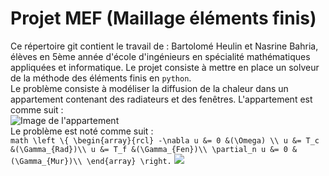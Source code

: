 # Projet MEF (Maillage éléments finis)
Ce répertoire git contient le travail de : Bartolomé Heulin et Nasrine Bahria, élèves en 5ème année d'école d'ingénieurs en spécialité mathématiques appliquées et informatique. Le projet consiste à mettre en place un solveur de la méthode des éléments finis en `python`.  
Le problème consiste à modéliser la diffusion de la chaleur dans un appartement contenant des radiateurs et des fenêtres.
L'appartement est comme suit :  
![Image de l'appartement](https://bthierry.pages.math.cnrs.fr/course-fem/_images/2020-2021-flat.svg)  
Le problème est noté comme suit :  
`math
\left \{
\begin{array}{rcl}
-\nabla u &= 0 &(\Omega) \\
u &= T_c &(\Gamma_{Rad})\\
u &= T_f &(\Gamma_{Fen})\\
\partial_n u &= 0 &(\Gamma_{Mur})\\
\end{array}
\right.`
<img src="https://render.githubusercontent.com/render/math?math=\left \{
\begin{array}{rcl}
-\nabla u &= 0 &(\Omega) \\
u &= T_c &(\Gamma_{Rad})\\
u &= T_f &(\Gamma_{Fen})\\
\partial_n u &= 0 &(\Gamma_{Mur})\\
\end{array}
\right.">
